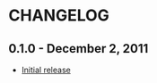 CHANGELOG
=========

0.1.0 - December 2, 2011
-------------------------
* [Initial release](http://github.com/frodenas/cloudfoundry-client/commit/168c6412e554833cd760d7e4440a72b04eda3e05)